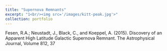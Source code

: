 ```yaml
---
title: "Supernova Remnants"
excerpt: "1<br/><img src='/images/kitt-peak.jpg'>"
collection: portfolio
---
```


Fesen, R.A.; Neustadt, J., Black, C., and Koeppel, A. (2015). Discovery of an Apparent High Latitude Galactic Supernova Remnant. The Astrophysical Journal, Volume 812, 37
